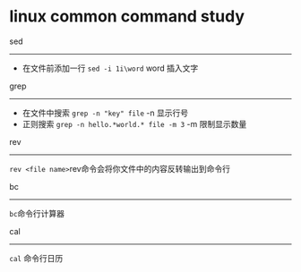 linux common command study
====


sed
____
* 在文件前添加一行 `sed -i 1i\word` word 插入文字

grep
____
* 在文件中搜索 `grep -n "key" file` -n 显示行号
* 正则搜索  `grep -n hello.*world.* file -m 3` -m 限制显示数量

rev
____
`rev <file name>`rev命令会将你文件中的内容反转输出到命令行

bc
____
`bc`命令行计算器

cal
____
`cal` 命令行日历
